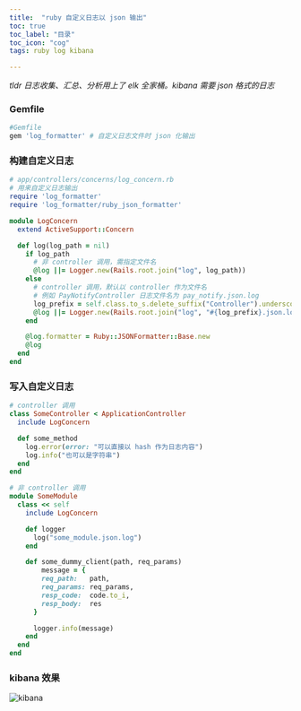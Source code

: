 ```yaml
---
title:  "ruby 自定义日志以 json 输出"
toc: true
toc_label: "目录"
toc_icon: "cog"
tags: ruby log kibana

---
```


*tldr 日志收集、汇总、分析用上了 elk 全家桶。kibana 需要 json 格式的日志*

### Gemfile

```ruby
#Gemfile
gem 'log_formatter' # 自定义日志文件时 json 化输出
```

### 构建自定义日志

```ruby
# app/controllers/concerns/log_concern.rb
# 用来自定义日志输出
require 'log_formatter'
require 'log_formatter/ruby_json_formatter'

module LogConcern
  extend ActiveSupport::Concern

  def log(log_path = nil)
    if log_path
      # 非 controller 调用，需指定文件名
      @log ||= Logger.new(Rails.root.join("log", log_path))
    else
      # controller 调用，默认以 controller 作为文件名
      # 例如 PayNotifyController 日志文件名为 pay_notify.json.log
      log_prefix = self.class.to_s.delete_suffix("Controller").underscore
      @log ||= Logger.new(Rails.root.join("log", "#{log_prefix}.json.log"))
    end

    @log.formatter = Ruby::JSONFormatter::Base.new
    @log
  end
end
```

### 写入自定义日志

```ruby
# controller 调用
class SomeController < ApplicationController
  include LogConcern

  def some_method
    log.error(error: "可以直接以 hash 作为日志内容")
    log.info("也可以是字符串")
  end
end
```

```ruby
# 非 controller 调用
module SomeModule
  class << self
    include LogConcern

    def logger
      log("some_module.json.log")
    end

    def some_dummy_client(path, req_params)
    	message = {
        req_path:   path,
        req_params: req_params,
        resp_code:  code.to_i,
        resp_body:  res
      }

      logger.info(message)
    end
  end
end
```

### kibana 效果

![kibana](https://user-images.githubusercontent.com/2174219/62761150-73240500-bab8-11e9-84a5-6697bde1bd17.png)
